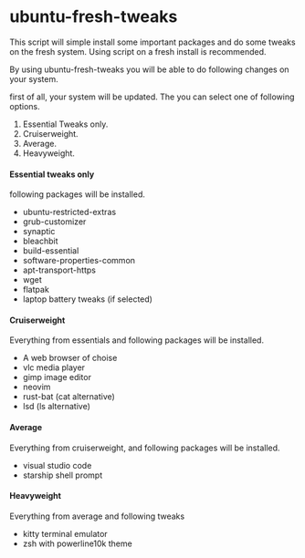 # ubuntu-fresh-tweaks
This script will simple install some important packages and do some tweaks on the fresh system. Using script on a fresh install is recommended. 

By using ubuntu-fresh-tweaks you will be able to do following changes on your system.

first of all, your system will be updated. The you can select one of following options.
1. Essential Tweaks only.
2. Cruiserweight.
3. Average.
4. Heavyweight.                              

#### Essential tweaks only
following packages will be installed.
- ubuntu-restricted-extras 
- grub-customizer 
- synaptic 
- bleachbit 
- build-essential 
- software-properties-common 
- apt-transport-https 
- wget
- flatpak
- laptop battery tweaks (if selected)

#### Cruiserweight
Everything from essentials and following packages will be installed.
- A web browser of choise
- vlc media player
- gimp image editor
- neovim
- rust-bat (cat alternative)
- lsd (ls alternative)

#### Average
Everything from cruiserweight, and following packages will be installed.
- visual studio code
- starship shell prompt

#### Heavyweight
Everything from average and following tweaks
- kitty terminal emulator
- zsh with powerline10k theme
